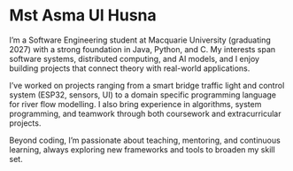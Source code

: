# Mst Asma Ul Husna

I’m a Software Engineering student at Macquarie University (graduating 2027) with a strong foundation in Java, Python, and C. My interests span software systems, distributed computing, and AI models, and I enjoy building projects that connect theory with real-world applications.

I’ve worked on projects ranging from a smart bridge traffic light and control system (ESP32, sensors, UI) to a domain specific programming language for river flow modelling. I also bring experience in algorithms, system programming, and teamwork through both coursework and extracurricular projects.

Beyond coding, I’m passionate about teaching, mentoring, and continuous learning, always exploring new frameworks and tools to broaden my skill set.

